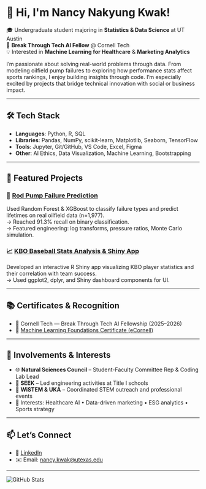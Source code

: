 # 👋 Hi, I'm Nancy Nakyung Kwak!

🎓 Undergraduate student majoring in **Statistics & Data Science** at UT Austin  
🤖 **Break Through Tech AI Fellow** @ Cornell Tech  
💡 Interested in **Machine Learning for Healthcare** & **Marketing Analytics**

I’m passionate about solving real-world problems through data. From modeling oilfield pump failures to exploring how performance stats affect sports rankings, I enjoy building insights through code. I’m especially excited by projects that bridge technical innovation with social or business impact.

---

## 🛠️ Tech Stack

- **Languages**: Python, R, SQL  
- **Libraries**: Pandas, NumPy, scikit-learn, Matplotlib, Seaborn, TensorFlow  
- **Tools**: Jupyter, Git/GitHub, VS Code, Excel, Figma  
- **Other**: AI Ethics, Data Visualization, Machine Learning, Bootstrapping

---

## 📌 Featured Projects

### 🔧 [Rod Pump Failure Prediction](https://github.com/your-repo-link)
Used Random Forest & XGBoost to classify failure types and predict lifetimes on real oilfield data (n=1,977).  
→ Reached 91.3% recall on binary classification.  
→ Featured engineering: log transforms, pressure ratios, Monte Carlo simulation.

### 📈 [KBO Baseball Stats Analysis & Shiny App](https://github.com/your-repo-link)
Developed an interactive R Shiny app visualizing KBO player statistics and their correlation with team success.  
→ Used ggplot2, dplyr, and Shiny dashboard components for UI.

---

## 📚 Certificates & Recognition

- 🏅 Cornell Tech — Break Through Tech AI Fellowship (2025–2026)  
- 📜 [Machine Learning Foundations Certificate (eCornell)](https://your-certificate-link.com)

---

## 🌱 Involvements & Interests

- 🌐 **Natural Sciences Council** – Student-Faculty Committee Rep & Coding Lab Lead  
- 🧒 **SEEK** – Led engineering activities at Title I schools  
- 💬 **WiSTEM & UKA** – Coordinated STEM outreach and professional events  
- 🧠 Interests: Healthcare AI • Data-driven marketing • ESG analytics • Sports strategy

---

## 📫 Let’s Connect

- 💼 [LinkedIn](https://linkedin.com/in/nakyungnancy)  
- ✉️ Email: nancy.kwak@utexas.edu

---

![GitHub Stats](https://github-readme-stats.vercel.app/api?username=nakyungnancy&show_icons=true&theme=default)
